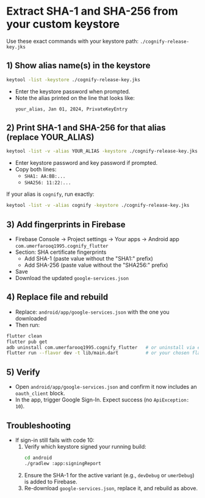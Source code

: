 # Extract SHA-1 and SHA-256 from your custom keystore

Use these exact commands with your keystore path: `./cognify-release-key.jks`

## 1) Show alias name(s) in the keystore
```bash
keytool -list -keystore ./cognify-release-key.jks
```
- Enter the keystore password when prompted.
- Note the alias printed on the line that looks like:
  ```
  your_alias, Jan 01, 2024, PrivateKeyEntry
  ```

## 2) Print SHA-1 and SHA-256 for that alias (replace YOUR_ALIAS)
```bash
keytool -list -v -alias YOUR_ALIAS -keystore ./cognify-release-key.jks
```
- Enter keystore password and key password if prompted.
- Copy both lines:
  - `SHA1: AA:BB:...`
  - `SHA256: 11:22:...`

If your alias is `cognify`, run exactly:
```bash
keytool -list -v -alias cognify -keystore ./cognify-release-key.jks
```

## 3) Add fingerprints in Firebase
- Firebase Console → Project settings → Your apps → Android app `com.umerfarooq1995.cognify_flutter`
- Section: SHA certificate fingerprints
  - Add SHA-1 (paste value without the "SHA1:" prefix)
  - Add SHA-256 (paste value without the "SHA256:" prefix)
- Save
- Download the updated `google-services.json`

## 4) Replace file and rebuild
- Replace: `android/app/google-services.json` with the one you downloaded
- Then run:
```bash
flutter clean
flutter pub get
adb uninstall com.umerfarooq1995.cognify_flutter   # or uninstall via emulator UI
flutter run --flavor dev -t lib/main.dart          # or your chosen flavor
```

## 5) Verify
- Open `android/app/google-services.json` and confirm it now includes an `oauth_client` block.
- In the app, trigger Google Sign-In. Expect success (no `ApiException: 10`).

## Troubleshooting
- If sign-in still fails with code 10:
  1. Verify which keystore signed your running build:
     ```bash
     cd android
     ./gradlew :app:signingReport
     ```
  2. Ensure the SHA-1 for the active variant (e.g., `devDebug` or `umerDebug`) is added to Firebase.
  3. Re-download `google-services.json`, replace it, and rebuild as above.